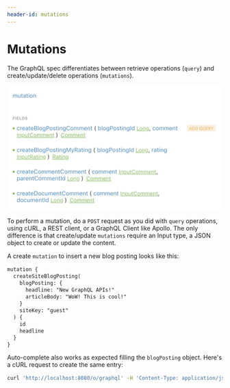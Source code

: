```yaml
---
header-id: mutations
---
```


# Mutations

The GraphQL spec differentiates between retrieve operations (`query`) and
create/update/delete operations (`mutations`). 

![Figure 1: The GraphQL Mutations list for Blog postings shows the possible operations.](../../../images/graphql-mutation.png)

To perform a mutation, do a `POST` request as you did with `query` operations,
using cURL, a REST client, or a GraphQL Client like Apollo. The only
difference is that create/update `mutations` require an Input type, a JSON
object to create or update the content.

A create `mutation` to insert a new blog posting looks like this:

```
mutation {
  createSiteBlogPosting(
    blogPosting: {
      headline: "New GraphQL APIs!"
      articleBody: "WoW! This is cool!"
    }
    siteKey: "guest"
  ) {
    id
    headline
  }
}
```

Auto-complete also works as expected filling the `blogPosting` object. Here's
a cURL request to create the same entry:

```bash
curl 'http://localhost:8080/o/graphql' -H 'Content-Type: application/json' -H 'Accept: application/json' -H 'Authorization: Basic dGVzdEBsaWZlcmF5LmNvbTp0ZXN0' --data-binary '{"query":"mutation {createSiteBlogPosting(blogPosting: {headline: \"New GraphQL APIs!\" articleBody: \"WoW! This is cool!\"} siteKey: \"guest\") {id headline}}","variables":{}}'
```

